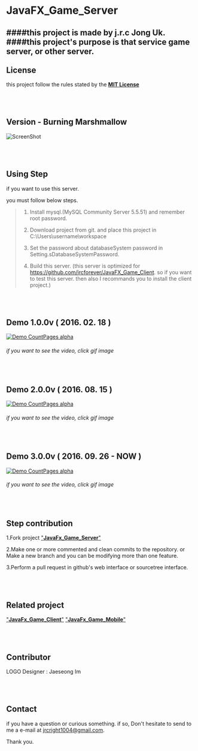# JavaFX_Game_Server
####this project is made by j.r.c Jong Uk.
####this project's purpose is that service game server, or other server.
<br></br>
License
---
this project follow the rules stated by the [**MIT License**](https://en.wikipedia.org/wiki/MIT_License)

<br></br>
Version - Burning Marshmallow
---
![ScreenShot](https://github.com/jrcforever/JavaFX_Game_Server/blob/master/images/background_1.png)

<br></br>
Using Step
---
if you want to use this server.

you must follow below steps.

>1. Install mysql.(MySQL Community Server 5.5.51) and remember root password.
>
>2. Download project from git. and place this project in C:\Users\username\workspace
>
>3. Set the password about databaseSystem password in Setting.sDatabaseSystemPassword.
>
>4. Build this server. (this server is optimized for https://github.com/jrcforever/JavaFX_Game_Client. so if you want to test this server. then also I recommands you to install the client project.)

<br></br>
Demo 1.0.0v ( 2016. 02. 18 )
---
[![Demo CountPages alpha](https://j.gifs.com/QWpQMq.gif)](https://www.youtube.com/watch?v=FL4wDB9cNoI)

###### if you want to see the video, click gif image
<br></br>
Demo 2.0.0v ( 2016. 08. 15 )
---
[![Demo CountPages alpha](https://j.gifs.com/Krj0qz.gif)](https://www.youtube.com/watch?v=nsrxQKbuJUc&feature=youtu.be&list=PL0bFPqEKbn-HNJvNN4sN0yYNrqEZ5iJzK)

###### if you want to see the video, click gif image
<br></br>
Demo 3.0.0v ( 2016. 09. 26  - NOW )
---
[![Demo CountPages alpha](https://j.gifs.com/73GVOB.gif)](https://www.youtube.com/watch?v=fykKL4AhOC4&feature=youtu.be)

###### if you want to see the video, click gif image

<br></br>
Step contribution
---
1.Fork project ["**JavaFx_Game_Server**"](https://github.com/jrcforever/JavaFX_Game_Server)

2.Make one or more commented and clean commits to the repository. or Make a new branch and you can be modifying more than one feature.

3.Perform a pull request in github's web interface or sourcetree interface.

<br></br>
Related project
---
["**JavaFx_Game_Client**"](https://github.com/jrcforever/JavaFX_Game_Client)
["**JavaFx_Game_Mobile**"](https://github.com/jrcforever/JavaFX_Game_Mobile)
  
<br></br>
Contributor
---
LOGO Designer : Jaeseong Im

<br></br>
Contact
---
if you have a question or curious something. if so, Don't hesitate to send to me a e-mail at <jrcright1004@gmail.com>. 

Thank you.

